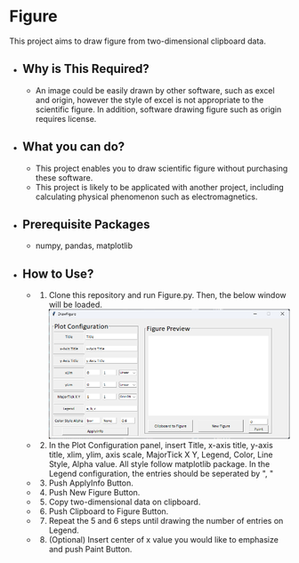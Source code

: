 # Figure

This project aims to draw figure from two-dimensional clipboard data. 


- Why is This Required? 
  - 
  - An image could be easily drawn by other software, such as excel and origin, however the style of excel is not appropriate to the scientific figure. In addition, software drawing figure such as origin requires license.


- What you can do?
  - 
  - This project enables you to draw scientific figure without purchasing these software. 
  - This project is likely to be applicated with another project, including calculating physical phenomenon such as electromagnetics.  


- Prerequisite Packages
  - 
  - numpy, pandas, matplotlib

- How to Use?
    - 
    - 1. Clone this repository and run Figure.py. Then, the below window will be loaded. 
        ![img.png](img.png)
    - 2. In the Plot Configuration panel, insert Title, x-axis title, y-axis title, xlim, ylim, axis scale, MajorTick X Y, Legend, Color, Line Style, Alpha value. All style follow matplotlib package. In the Legend configuration, the entries should be seperated by ", "
 
    - 3. Push ApplyInfo Button.
    - 4. Push New Figure Button.
    - 5. Copy two-dimensional data on clipboard.
    - 6. Push Clipboard to Figure Button.
    - 7. Repeat the 5 and 6 steps until drawing the number of entries on Legend.
    - 8. (Optional) Insert center of x value you would like to emphasize and push Paint Button.

